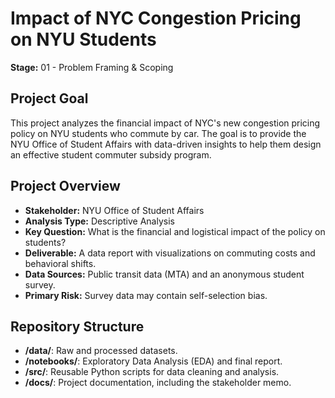 # Impact of NYC Congestion Pricing on NYU Students

**Stage:** 01 - Problem Framing & Scoping

## Project Goal
This project analyzes the financial impact of NYC's new congestion pricing policy on NYU students who commute by car. The goal is to provide the NYU Office of Student Affairs with data-driven insights to help them design an effective student commuter subsidy program.

## Project Overview
* **Stakeholder:** NYU Office of Student Affairs
* **Analysis Type:** Descriptive Analysis
* **Key Question:** What is the financial and logistical impact of the policy on students?
* **Deliverable:** A data report with visualizations on commuting costs and behavioral shifts.
* **Data Sources:** Public transit data (MTA) and an anonymous student survey.
* **Primary Risk:** Survey data may contain self-selection bias.

## Repository Structure
* **/data/**: Raw and processed datasets.
* **/notebooks/**: Exploratory Data Analysis (EDA) and final report.
* **/src/**: Reusable Python scripts for data cleaning and analysis.
* **/docs/**: Project documentation, including the stakeholder memo.